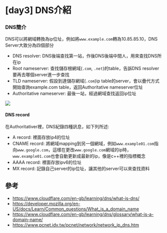 # [day3] DNS介紹
### DNS簡介
DNS可以將網域轉換為ip位址，例如將`www.example.com`轉為10.85.85.10，DNS Server大致分為四個部分

* DNS resolver: DNS後端查找第一站，作後DNS後端中間人，用來查找DNS所在ip
* Root nameserver: 查找儲存根網域(`.com`, `.net`)的table，告訴DNS resolver要再去哪個server進一步查找
* TLD nameserver: 假設到達儲存網域(`.com`)ip table的server，會以疊代方式開始查詢example.com table，返回Authoritative nameserver位址
* Authoritative nameserver: 最後一站，經過網域查找返回ip位址

![](https://i.imgur.com/0wfS3MZ.png)

#### DNS record
在Authoritativer裡，DNS紀錄四種訊息，如下列所述:
* A record: 裡面存放ip4的位址
* CNAME record: 將網域mapping到另一個網域，例如`www.example01.com`指向`www.google.com`，這樣在更改`www.google.com`網域的ip時，`www.example01.com`也會自動更新成最新的ip，像是c++裡的指標概念
* AAAA record: 裡面存放ipv6的位址
* MX record: 記錄自己server的ip位址，讓其他的server可以來查找資料

## 參考
* https://www.cloudflare.com/en-gb/learning/dns/what-is-dns/
* https://developer.mozilla.org/en-US/docs/Learn/Common_questions/What_is_a_domain_name
* https://www.cloudflare.com/en-gb/learning/dns/glossary/what-is-a-domain-name/
* https://www.pcnet.idv.tw/pcnet/network/network_ip_dns.htm
